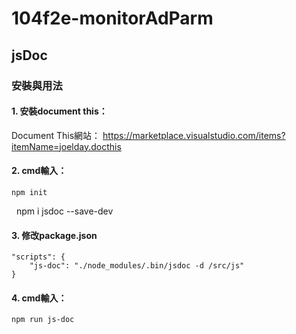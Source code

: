 # 104f2e-monitorAdParm

## jsDoc


### 安裝與用法

#### 1. 安裝document this： 
Document This網站：
https://marketplace.visualstudio.com/items?itemName=joelday.docthis

#### 2. cmd輸入：
    npm init
    npm i jsdoc --save-dev

#### 3. 修改package.json
 	"scripts": {
   	 	"js-doc": "./node_modules/.bin/jsdoc -d /src/js"
 	}

#### 4. cmd輸入：
	npm run js-doc
